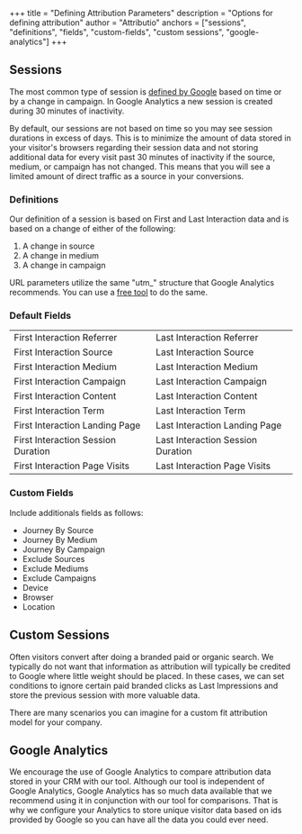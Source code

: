 +++
title = "Defining Attribution Parameters"
description = "Options for defining attribution"
author = "Attributio"
anchors = ["sessions", "definitions", "fields", "custom-fields", "custom sessions", "google-analytics"]
+++


## Sessions

The most common type of session is <a href="https://support.google.com/analytics/answer/2731565?hl=en" target="_blank">defined by Google</a> based on time or by a change in campaign. In Google Analytics a new session is created during 30 minutes of inactivity.

By default, our sessions are not based on time so you may see session durations in excess of days. This is to minimize the amount of data stored in your visitor's browsers regarding their session data and not storing additional data for every visit past 30 minutes of inactivity if the source, medium, or campaign has not changed. This means that you will see a limited amount of direct traffic as a source in your conversions.

### Definitions

Our definition of a session is based on First and Last Interaction data and is based on a change of either of the following:

1. A change in source
2. A change in medium
3. A change in campaign

URL parameters utilize the same "utm_" structure that Google Analytics recommends. You can use a <a href="https://ga-dev-tools.appspot.com/campaign-url-builder/">free tool</a> to do the same.

### Default Fields

 <table class="table table-sm table-borderless">
 	<tr>
 		<td>First Interaction Referrer</td>
 		<td>Last Interaction Referrer</td>
 	</tr>
 	<tr>
 		<td>First Interaction Source</td>
 		<td>Last Interaction Source</td>
 	</tr>
 	<tr>
 		<td>First Interaction Medium</td>
 		<td>Last Interaction Medium</td>
 	</tr>
 	<tr>
 		<td>First Interaction Campaign</td>
 		<td>Last Interaction Campaign</td>
 	</tr>
 	<tr>
 		<td>First Interaction Content</td>
 		<td>Last Interaction Content</td>
 	</tr>
 	<tr>
 		<td>First Interaction Term</td>
 		<td>Last Interaction Term</td>
 	</tr>
 	<tr>
 		<td>First Interaction Landing Page</td>
 		<td>Last Interaction Landing Page</td>
 	</tr>
 	<tr>
 		<td>First Interaction Session Duration</td>
 		<td>Last Interaction Session Duration</td>
 	</tr>
 	<tr>
 		<td>First Interaction Page Visits</td>
 		<td>Last Interaction Page Visits</td>
 	</tr>
 </table>

### Custom Fields

Include additionals fields as follows:

- Journey By Source
- Journey By Medium
- Journey By Campaign
- Exclude Sources
- Exclude Mediums
- Exclude Campaigns
- Device
- Browser
- Location

## Custom Sessions

Often visitors convert after doing a branded paid or organic search. We typically do not want that information as attribution will typically be credited to Google where little weight should be placed. In these cases, we can set conditions to ignore certain paid branded clicks as Last Impressions and store the previous session with more valuable data.

There are many scenarios you can imagine for a custom fit attribution model for your company.

## Google Analytics

We encourage the use of Google Analytics to compare attribution data stored in your CRM with our tool. Although our tool is independent of Google Analytics, Google Analytics has so much data available that we recommend using it in conjunction with our tool for comparisons. That is why we configure your Analytics to store unique visitor data based on ids provided by Google so you can have all the data you could ever need.

